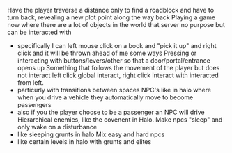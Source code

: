 Have the player traverse a distance only to find a roadblock and have to turn back, revealing a new plot point along the way back
Playing a game now where there are a lot of objects in the world that server no purpose but can be interacted with
 - specifically I can left mouse click on a book and "pick it up" and right click and it will be thrown ahead of me some ways
Pressing or interacting with buttons/levers/other so that a door/portal/entrance opens up
Something that follows the movement of the player but does not interact
left click global interact, right click interact with interacted from left.
 - particurly with transitions between spaces
NPC's like in halo where when you drive a vehicle they automatically move to become passengers
 - also if you the player choose to be a passenger an NPC will drive
Hierarchical enemies, like the covenent in Halo.
Make npcs "sleep" and only wake on a disturbance
 - like sleeping grunts in halo
Mix easy and hard npcs
 - like certain levels in halo with grunts and elites
